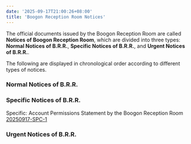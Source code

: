 ```yaml
---
date: '2025-09-17T21:00:26+08:00'
title: 'Boogon Reception Room Notices'
---
```


The official documents issued by the Boogon Reception Room are called **Notices of Boogon Reception Room**, which are divided into three types: **Normal Notices of B.R.R.**, **Specific Notices of B.R.R.**, and **Urgent Notices of B.R.R.**.

The following are displayed in chronological order according to different types of notices.

### Normal Notices of B.R.R.

### Specific Notices of B.R.R.

Specific: Account Permissions Statement by the Boogon Reception Room [20250917-SPC-1](./spc/20250917-spc-1/)

### Urgent Notices of B.R.R.